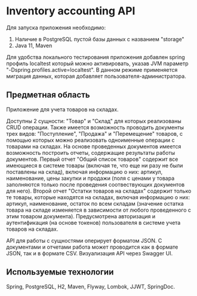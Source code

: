 # Inventory accounting API

Для запуска приложения необходимо:
1. Наличие в PostgreSQL пустой базы данных с названием "storage"
2. Java 11, Maven

Для удобства локального тестирования приложения добавлен spring профиль localtest который можно активировать, указав JVM параметр "-Dspring.profiles.active=localtest". В данном режиме применяется миграция данных, которая добавляет пользователя-администратора.

## Предметная область
Приложение для учета товаров на складах. 

Доступны 2 сущности: "Товар" и "Склад" для которых реализованы CRUD операции. Также имеется возможность проводить документы трех видов: "Поступление", "Продажа" и "Перемещение" товаров, с помощью которых можно реализовать одноименные операции с товарами на складах. На основе проведенных документов имеется возможность построить отчеты, содержащие результаты работы документов. Первый отчет "Общий список товаров" содержит все имеющиеся в системе товары (включая те, что еще ни разу не были поставлены на склад), включая информацию о них: артикул, наименование, цены закупки и продажи (поля с ценами у товара заполняются только после проведения соотвествующих документов для него).  Второй отчет "Остатки товаров на складах" содержит только те товары, которые находятся на складах, включая информацию о них: артикул, наименование, остаток по всем складам (значение остатка товара на складе изменяется в зависимости от любого проведенного с этим товаром документа). Предусмотрена авторизация и аутентификация (на основе токенов) пользователя в системе учета товаров на складах.

API для работы с сущностями оперирует форматом JSON. С документами и отчетами работа может проводится как в формате JSON, так и в формате CSV. Визуализация API через Swagger UI. 

## Используемые технологии
Spring, PostgreSQL, H2, Maven, Flyway, Lombok, JJWT, SpringDoc.
